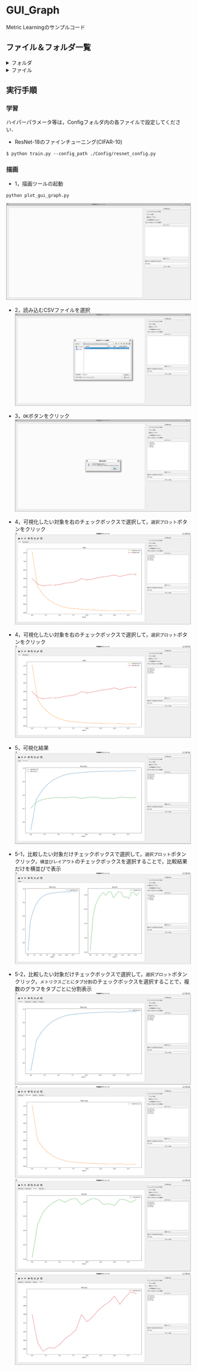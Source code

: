 # GUI_Graph
Metric Learningのサンプルコード

## ファイル＆フォルダ一覧

<details>
<summary>フォルダ</summary>
 
|ファイル名|説明|
|----|----|
|Config|学習用のハイパーパラメータが記載されたConfigファイルが格納されたフォルダ．|
|fig|README用の画像を保存するフォルダ．|
|output|学習結果のログやモデルを保存するフォルダ．|
</details>

<details>
<summary>ファイル</summary>
 
|ファイル名|説明|
|----|----|
|plot_gui_graph.py|GUI上でCSVファイルを読み込んで，グラフを可視化するコード．|
|train.py|ResNet-18を学習するコード．|
|trainer.py|学習ループのコード．|


|ファイル名|説明|
|----|----|
|Config/resnet_config.py|ResNet-18用のハイパーパラメータが定義されたコード．|

</details>

## 実行手順

### 学習
ハイパーパラメータ等は，Configフォルダ内の各ファイルで設定してください．

* ResNet-18のファインチューニング(CIFAR-10)
```
$ python train.py --config_path ./Config/resnet_config.py
```

### 描画

* 1，描画ツールの起動
```
python plot_gui_graph.py
```
![START](./fig/02.png)

* 2，読み込むCSVファイルを選択
![READ](./fig/03.png)

* 3，`OK`ボタンをクリック
![OK](./fig/04.png)

* 4，可視化したい対象を右のチェックボックスで選択して，`選択プロット`ボタンをクリック
![VIS](./fig/05.png)

* 4，可視化したい対象を右のチェックボックスで選択して，`選択プロット`ボタンをクリック
![VIS](./fig/05.png)

* 5，可視化結果
![RESULT](./fig/06.png)

* 5-1，比較したい対象だけチェックボックスで選択して，`選択プロット`ボタンクリック，`横並びレイアウト`のチェックボックスを選択することで，比較結果だけを横並びで表示
![RESULT-1](./fig/07.png)

* 5-2，比較したい対象だけチェックボックスで選択して，`選択プロット`ボタンクリック，`メトリクスごとにタブ分割`のチェックボックスを選択することで，複数のグラフをタブごとに分割表示
![RESULT-2](./fig/08.png)
![RESULT-2](./fig/09.png)
![RESULT-2](./fig/10.png)
![RESULT-2](./fig/11.png)